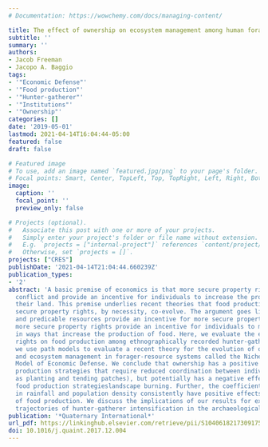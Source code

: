 ```yaml
---
# Documentation: https://wowchemy.com/docs/managing-content/

title: The effect of ownership on ecosystem management among human foragers
subtitle: ''
summary: ''
authors:
- Jacob Freeman
- Jacopo A. Baggio
tags:
- '"Economic Defense"'
- '"Food production"'
- '"Hunter-gatherer"'
- '"Institutions"'
- '"Ownership"'
categories: []
date: '2019-05-01'
lastmod: 2021-04-14T16:04:44-05:00
featured: false
draft: false

# Featured image
# To use, add an image named `featured.jpg/png` to your page's folder.
# Focal points: Smart, Center, TopLeft, Top, TopRight, Left, Right, BottomLeft, Bottom, BottomRight.
image:
  caption: ''
  focal_point: ''
  preview_only: false

# Projects (optional).
#   Associate this post with one or more of your projects.
#   Simply enter your project's folder or file name without extension.
#   E.g. `projects = ["internal-project"]` references `content/project/deep-learning/index.md`.
#   Otherwise, set `projects = []`.
projects: ["CRES"]
publishDate: '2021-04-14T21:04:44.660239Z'
publication_types:
- '2'
abstract: 'A basic premise of economics is that more secure property rights reduce
  conflict and provide an incentive for individuals to increase the productivity of
  their land. This premise underlies recent theories that food production and more
  secure property rights, by necessity, co-evolve. The argument goes like this: Dense
  and predicable resources provide an incentive for more secure property rights and
  more secure property rights provide an incentive for individuals to modify ecosystems
  in ways that increase the production of food. Here, we evaluate the effect of property
  rights on food production among ethnographically recorded hunter-gatherers. In particular,
  we use path models to evaluate a recent theory for the evolution of ownership rights
  and ecosystem management in forager-resource systems called the Niche Construction
  Model of Economic Defense. We conclude that ownership has a positive effect on food
  production strategies that require reduced coordination between individuals (such
  as planting and tending patches), but potentially has a negative effect on other
  food production strategieslandscape burning. Further, the coefficient of variation
  in rainfall and population density consistently have positive effects on the presence
  of food production. We discuss the implications of our results for explaining different
  trajectories of hunter-gatherer intensification in the archaeological record.'
publication: '*Quaternary International*'
url_pdf: https://linkinghub.elsevier.com/retrieve/pii/S1040618217309175 https://doi.org/10.1016/j.quaint.2017.12.004
doi: 10.1016/j.quaint.2017.12.004
---
```

